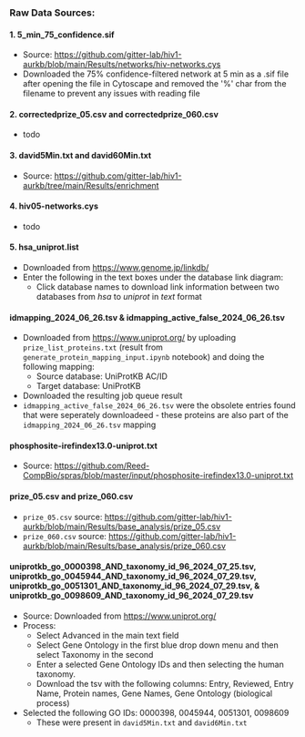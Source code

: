 ### Raw Data Sources:


#### 1. 5_min_75_confidence.sif
- Source: https://github.com/gitter-lab/hiv1-aurkb/blob/main/Results/networks/hiv-networks.cys
- Downloaded the 75% confidence-filtered network at 5 min as a .sif file after opening the file in Cytoscape and removed the '%' char from the filename to prevent any issues with reading file


#### 2. correctedprize_05.csv and correctedprize_060.csv
- todo


#### 3. david5Min.txt and david60Min.txt
- Source: https://github.com/gitter-lab/hiv1-aurkb/tree/main/Results/enrichment


#### 4. hiv05-networks.cys
- todo


#### 5. hsa_uniprot.list
- Downloaded from https://www.genome.jp/linkdb/ 
- Enter the following in the text boxes under the database link diagram:
    - Click database names to download link information between two databases from *hsa* to *uniprot* in *text* format 


#### idmapping_2024_06_26.tsv & idmapping_active_false_2024_06_26.tsv
- Downloaded from https://www.uniprot.org/ by uploading `prize_list_proteins.txt` (result from `generate_protein_mapping_input.ipynb` notebook) and doing the following mapping:
    - Source database: UniProtKB AC/ID
    - Target database: UniProtKB
- Downloaded the resulting job queue result
- `idmapping_active_false_2024_06_26.tsv` were the obsolete entries found that were seperately downloadeed - these proteins are also part of the `idmapping_2024_06_26.tsv` mapping


#### phosphosite-irefindex13.0-uniprot.txt
- Source: https://github.com/Reed-CompBio/spras/blob/master/input/phosphosite-irefindex13.0-uniprot.txt


#### prize_05.csv and prize_060.csv
- `prize_05.csv` source: https://github.com/gitter-lab/hiv1-aurkb/blob/main/Results/base_analysis/prize_05.csv
- `prize_060.csv` source: https://github.com/gitter-lab/hiv1-aurkb/blob/main/Results/base_analysis/prize_060.csv


#### uniprotkb_go_0000398_AND_taxonomy_id_96_2024_07_25.tsv, uniprotkb_go_0045944_AND_taxonomy_id_96_2024_07_29.tsv, uniprotkb_go_0051301_AND_taxonomy_id_96_2024_07_29.tsv, & uniprotkb_go_0098609_AND_taxonomy_id_96_2024_07_29.tsv
- Source: Downloaded from https://www.uniprot.org/ 
- Process:
    - Select Advanced in the main text field
    - Select Gene Ontology in the first blue drop down menu and then select Taxonomy in the second
    - Enter a selected Gene Ontology IDs and then selecting the human taxonomy.
    - Download the tsv with the following columns: Entry, Reviewed, Entry Name, Protein names, Gene Names, Gene Ontology (biological process)
- Selected the following GO IDs: 0000398, 0045944, 0051301, 0098609
    - These were present in `david5Min.txt` and `david6Min.txt`